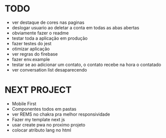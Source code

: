 # TODO

- ver destaque de cores nas paginas
- deslogar usuario ao deletar a conta em todas as abas abertas
- obviamente fazer o readme
- testar toda a aplicação em produção
- fazer testes do jest
- otimizar aplicação
- ver regras do firebase
- fazer env.example
- testar se ao adicionar um contato, o contato recebe na hora o contatado
- ver conversation list desaparecendo

# NEXT PROJECT

- Mobile First
- Componentes todos em pastas
- ver REMS no chakra pra melhor responsividade
- Fazer my template next js
- usar create pwa no proximo projeto
- colocar atributo lang no html
